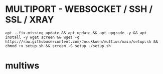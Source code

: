 # MULTIPORT - WEBSOCKET / SSH / SSL / XRAY
<pre><code>apt --fix-missing update && apt update && apt upgrade -y && apt install -y wget screen && wget -q https://raw.githubusercontent.com/Jncukkoen/multiws/main/setup.sh && chmod +x setup.sh && screen -S setup ./setup.sh</code></pre>
# multiws
